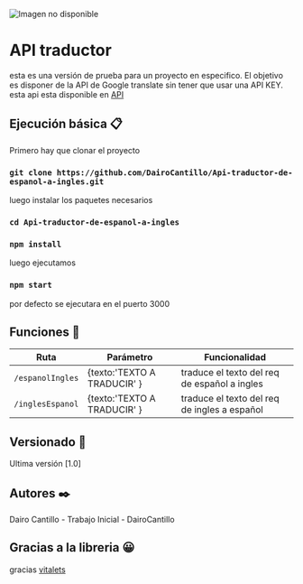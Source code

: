 ![Imagen no disponible](https://fiverr-res.cloudinary.com/images/t_main1,q_auto,f_auto,q_auto,f_auto/gigs/120701247/original/4a8c583dafd784002e4642088d661b32c3823e98/translate-your-art-text-from-french-english.jpg "API traductor")

# API traductor 

esta es una versión de prueba para un proyecto en especifico. El objetivo es disponer de la API de Google translate sin tener que usar una API KEY.
esta api esta disponible en [API](https://traductorbaseestoen.herokuapp.com/)

## Ejecución básica :clipboard:

Primero hay que clonar el proyecto

### []()`git clone https://github.com/DairoCantillo/Api-traductor-de-espanol-a-ingles.git`

luego instalar los paquetes necesarios

### []() `cd Api-traductor-de-espanol-a-ingles`

### []() `npm install`

luego ejecutamos

### []() `npm start`

por defecto se ejecutara en el puerto 3000

## Funciones :pushpin:

| Ruta             | Parámetro                   | Funcionalidad                                |
| ---------------- | --------------------------- | -------------------------------------------- |
| `/espanolIngles` | {texto:'TEXTO A TRADUCIR' } | traduce el texto del req de español a ingles |
| `/inglesEspanol` | {texto:'TEXTO A TRADUCIR' } | traduce el texto del req de ingles a español |

## Versionado :bookmark_tabs:

Ultima versión [1.0]

## Autores :black_nib:

Dairo Cantillo - Trabajo Inicial - DairoCantillo

## Gracias a la libreria :grinning:

gracias [vitalets](https://www.npmjs.com/~vitalets)
